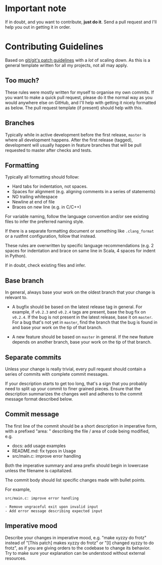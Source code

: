 # Important note

If in doubt, and you want to contribute, **just do it**. Send a pull request and
I'll help you out in getting it in order.

# Contributing Guidelines

Based on [git/git's patch guidelines](https://github.com/git/git/blob/master/Documentation/SubmittingPatches)
with a *lot* of scaling down. As this is a general template written for all my
projects, not all may apply.

## Too much?

These rules were mostly written for myself to organise my own commits. If you
want to make a quick pull request, please do it the normal way as you would
anywhere else on GitHub, and I'll help with getting it nicely formatted as
below. The pull request template (if present) should help with this.

## Branches

Typically while in active development before the first release, `master` is
where all development happens. After the first release (tagged), development
will usually happen in feature branches that will be pull requested to master
after checks and tests.

## Formatting

Typically all formatting should follow:

- Hard tabs for indentation, not spaces.
- Spaces for alignment (e.g. aligning comments in a series of statements)
- NO trailing whitespace
- Newline at end of file
- Braces on new line (e.g. in C/C++)

For variable naming, follow the language convention and/or see existing files to
infer the preferred naming style.

If there is a separate formatting document or something like `.clang_format` or
a rustfmt configuration, follow that instead.

These rules are overwritten by specific language recommendations (e.g. 2 spaces
for indentation and brace on same line in Scala, 4 spaces for indent in Python).

If in doubt, check existing files and infer.

## Base branch

In general, always base your work on the oldest branch that your
change is relevant to.

- A bugfix should be based on the latest release tag in general. For example, if
  `v0.2.3` and `v0.2.4` tags are present, base the bug fix on `v0.2.4`. If the
  bug is not present in the latest release, base it on `master`. For a bug
  that's not yet in `master`, find the branch that the bug is found in and base
  your work on the tip of that branch.

- A new feature should be based on `master` in general. If the new feature
  depends on another branch, base your work on the tip of that branch.

## Separate commits

Unless your change is really trivial, every pull request should contain a series
of commits with complete commit messages.

If your description starts to get too long, that's a sign that you probably need
to split up your commit to finer grained pieces. Ensure that the description
summarizes the changes well and adheres to the commit message format described
below.

## Commit message

The first line of the commit should be a short description in imperative form,
with a prefixed "area: " describing the file / area of code being modified, e.g.

- docs: add usage examples
- README.md: fix typos in Usage
- src/main.c: improve error handling

Both the imperative summary and area prefix should begin in lowercase unless the
filename is capitalized.

The commit body should list specific changes made with bullet points.

For example,

```
src/main.c: improve error handling

- Remove ungraceful exit upon invalid input
- Add error message describing expected input
```

## Imperative mood

Describe your changes in imperative mood, e.g. "make xyzzy do frotz" instead of
"[This patch] makes xyzzy do frotz" or "[I] changed xyzzy to do frotz", as if
you are giving orders to the codebase to change its behavior. Try to make sure
your explanation can be understood without external resources.

